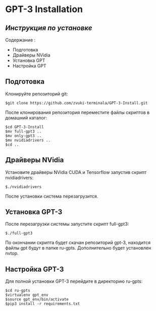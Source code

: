 # GPT-3 Installation
## _Инструкция по установке_

Содержание :

- Подготовка
- Драйверы NVidia
- Установка GPT
- Настройка GPT

## Подготовка 

Клонируйте репозиторий git:

    $git clone https://github.com/zvuki-terminala/GPT-3-Install.git
    
После клонирования репозитория переместите файлы скриптов в домашний каталог:

    $cd GPT-3-Install
    $mv full-gpt3 ..
    $mv only-gpt3 ..
    $mv nvidiadrivers ..
    $cd ..
    
## Драйверы NVidia

Установите драйверы NVidia CUDA и Tensorflow запустив скрипт nvidiadrivers:

    $./nvidiadrivers

После установки система перезагрузится. 

## Установка GPT-3

После перезагрузки системы запустите скрипт full-gpt3:
    
    $./full-gpt3

По окончании скрипта будет скачан репозиторий gpt-3, находится файлы gpt будут в папке ru-gpts.
Дополнительно будет установлен nvtop.

## Настройка GPT-3

Для полной установки GPT-3 перейдите в директорию ru-gpts:

    $cd ru-gpts
    $virtualenv gpt_env
    $source gpt_env/bin/activate
    $pip3 install -r requirements.txt
